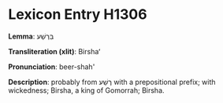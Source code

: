 # Lexicon Entry H1306

**Lemma**: בִּרְשַׁע

**Transliteration (xlit)**: Birshaʻ

**Pronunciation**: beer-shah'

**Description**:
probably from רֶשַׁע with a prepositional prefix; with wickedness; Birsha, a king of Gomorrah; Birsha.
